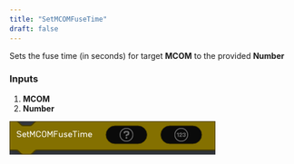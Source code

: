 ```yaml
---
title: "SetMCOMFuseTime"
draft: false
---
```

Sets the fuse time (in seconds) for target **MCOM** to the provided **Number**
### Inputs
1.  **MCOM**
2.  **Number**

![SetMCOMFuseTime](https://raw.githubusercontent.com/battlefield-portal-community/Image-CDN/main/portal_blocks/SetMCOMFuseTime.png)